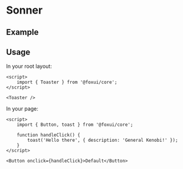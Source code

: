 <script lang="ts">
	import Example from './Example.svelte';
</script>

# Sonner

## Example

<Example />

## Usage

In your root layout:

```svelte
<script>
	import { Toaster } from '@foxui/core';
</script>

<Toaster />
```

In your page:

```svelte
<script>
	import { Button, toast } from '@foxui/core';

	function handleClick() {
		toast('Hello there', { description: 'General Kenobi!' });
	}
</script>

<Button onclick={handleClick}>Default</Button>
```
